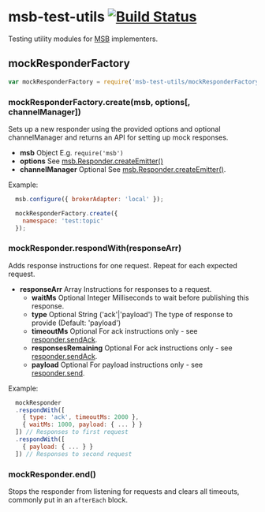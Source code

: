 # msb-test-utils [![Build Status](https://travis-ci.org/tcdl/msb-test-utils.svg)](https://travis-ci.org/tcdl/msb-test-utils)
Testing utility modules for [MSB](https://github.com/tcdl/msb) implementers.

## mockResponderFactory

```js
var mockResponderFactory = require('msb-test-utils/mockResponderFactory');
```

### mockResponderFactory.create(msb, options[, channelManager])

Sets up a new responder using the provided options and optional channelManager and returns an API for setting up mock responses.

- **msb** Object E.g. `require('msb')`
- **options** See [msb.Responder.createEmitter()](https://github.com/tcdl/msb#respondercreateemitteroptions-channelmanager)
- **channelManager** Optional See [msb.Responder.createEmitter()](https://github.com/tcdl/msb#respondercreateemitteroptions-channelmanager).

Example:

```js
  msb.configure({ brokerAdapter: 'local' });

  mockResponderFactory.create({
    namespace: 'test:topic'
  });
```

### mockResponder.respondWith(responseArr)

Adds response instructions for one request. Repeat for each expected request.

- **responseArr** Array Instructions for responses to a request.
  - **waitMs** Optional Integer Milliseconds to wait before publishing this response.
  - **type** Optional String ('ack'|'payload') The type of response to provide (Default: 'payload')
  - **timeoutMs** Optional For ack instructions only - see [responder.sendAck](https://github.com/tcdl/msb#respondersendacktimeoutms-responsesremaining-cb).
  - **responsesRemaining** Optional For ack instructions only - see [responder.sendAck](https://github.com/tcdl/msb#respondersendacktimeoutms-responsesremaining-cb).
  - **payload** Optional For payload instructions only - see [responder.send](https://github.com/tcdl/msb#respondersendpayload-cb).

Example:

```js
  mockResponder
  .respondWith([
    { type: 'ack', timeoutMs: 2000 },
    { waitMs: 1000, payload: { ... } }
  ]) // Responses to first request
  .respondWith([
    { payload: { ... } }
  ]) // Responses to second request
```

### mockResponder.end()

Stops the responder from listening for requests and clears all timeouts, commonly put in an `afterEach` block.
